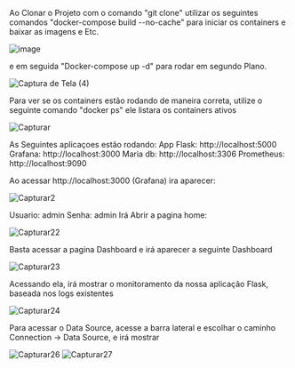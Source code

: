 Ao Clonar o Projeto com o comando "git clone" utilizar os seguintes comandos 
"docker-compose build --no-cache" para iniciar os containers e baixar as imagens e Etc.

![image](https://github.com/user-attachments/assets/7203c570-e090-44e1-83d6-ecf8bd006152)

e em seguida "Docker-compose up -d" para rodar em segundo Plano.

![Captura de Tela (4)](https://github.com/user-attachments/assets/6d36e9d6-be5d-4a9c-be6b-9b1e9888337b)

Para ver se os containers estão rodando de maneira correta, utilize o seguinte comando "docker ps" ele listara os containers ativos 

![Capturar](https://github.com/user-attachments/assets/6989cac0-6673-42b5-90e6-1912c10114a9)

As Seguintes aplicaçoes estão rodando:
App Flask: http://localhost:5000 
Grafana: http://localhost:3000 
Maria db: http://localhost:3306
Prometheus: http://localhost:9090 

Ao acessar http://localhost:3000 (Grafana) ira aparecer:

![Capturar2](https://github.com/user-attachments/assets/18785de3-d4f1-4775-b399-f5fa5eae66b8)

Usuario: admin
Senha: admin
Irá Abrir a pagina home:

![Capturar22](https://github.com/user-attachments/assets/7640bf72-bd90-4342-8c2b-72e447933d69)

Basta acessar a pagina Dashboard e irá aparecer a seguinte Dashboard

![Capturar23](https://github.com/user-attachments/assets/41abe758-d236-4101-b881-a2bb359a240a)

Acessando ela, irá mostrar o monitoramento da nossa aplicação Flask, baseada nos logs existentes

![Capturar24](https://github.com/user-attachments/assets/6c6e0a75-54b6-4833-a14b-eb9bd6a958cb)

Para acessar o Data Source, acesse a barra lateral e escolhar o caminho Connection -> Data Source, e irá mostrar 

![Capturar26](https://github.com/user-attachments/assets/ab2b51bb-917e-43f3-9b0e-95ca0fc8d742)
![Capturar27](https://github.com/user-attachments/assets/27aa408e-24d5-450d-9230-ca38671cbd71)






